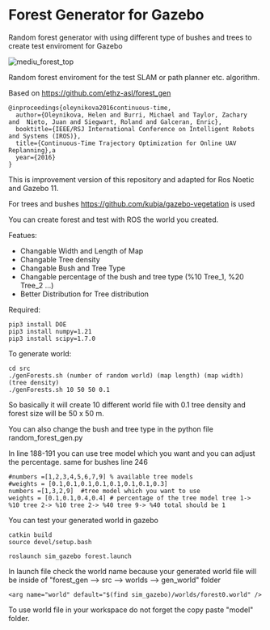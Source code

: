 # Forest Generator for Gazebo
Random forest generator with using different type of bushes and trees to create test enviroment for Gazebo

![mediu_forest_top](https://github.com/user-attachments/assets/a6db2491-41c4-4dc6-9a13-3c63e3f9fcff)

Random forest enviroment for the test SLAM or path planner etc. algorithm.


Based on 
https://github.com/ethz-asl/forest_gen
```
@inproceedings{oleynikova2016continuous-time,
  author={Oleynikova, Helen and Burri, Michael and Taylor, Zachary  and  Nieto, Juan and Siegwart, Roland and Galceran, Enric},
  booktitle={IEEE/RSJ International Conference on Intelligent Robots and Systems (IROS)},
  title={Continuous-Time Trajectory Optimization for Online UAV Replanning},a
  year={2016}
}
```
This is improvement version of this repository and adapted for Ros Noetic and Gazebo 11.

For trees and bushes https://github.com/kubja/gazebo-vegetation is used

You can create forest and test with ROS the world you created.

Featues:

- Changable Width and Length of Map
- Changable Tree density
- Changable Bush and Tree Type
- Changable percentage of the bush and tree type (%10 Tree_1, %20 Tree_2 ...)
- Better Distribution for Tree distribution

Required:
```
pip3 install DOE
pip3 install numpy=1.21
pip3 install scipy=1.7.0
```

To generate world:

```
cd src
./genForests.sh (number of random world) (map length) (map width) (tree density)
./genForests.sh 10 50 50 0.1
```
So basically it will create 10 different world file with 0.1 tree density and forest size will be 50 x 50 m.

You can also change the bush and tree type in the python file random_forest_gen.py

In line 188-191 you can use tree model which you want and you can adjust the percentage.
same for bushes line 246
```
#numbers =[1,2,3,4,5,6,7,9] % available tree models
#weights = [0.1,0.1,0.1,0.1,0.1,0.1,0.1,0.3]
numbers =[1,3,2,9]  #tree model which you want to use
weights = [0.1,0.1,0.4,0.4] # percentage of the tree model tree 1-> %10 tree 2-> %10 tree 2-> %40 tree 9-> %40 total should be 1
```

You can test your generated world in gazebo 
```
catkin build
source devel/setup.bash

roslaunch sim_gazebo forest.launch
```

In launch file check the world name because your generated world file will be inside of
"forest_gen --> src --> worlds --> gen_world"  folder
```
<arg name="world" default="$(find sim_gazebo)/worlds/forest0.world" />
```

To use world file in your workspace do not forget the copy paste "model" folder.
